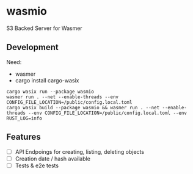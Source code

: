 # wasmio
S3 Backed Server for Wasmer

## Development

Need:
- wasmer
- cargo install cargo-wasix

```
cargo wasix run --package wasmio
wasmer run . --net --enable-threads --env CONFIG_FILE_LOCATION=/public/config.local.toml 
cargo wasix build --package wasmio && wasmer run . --net --enable-threads --env CONFIG_FILE_LOCATION=/public/config.local.toml --env RUST_LOG=info
```

## Features

- [ ] API Endpoings for creating, listing, deleting objects
- [ ] Creation date / hash available
- [ ] Tests & e2e tests
